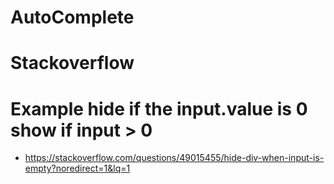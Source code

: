 # AutoComplete

# Stackoverflow
 # Example hide if the input.value is 0 show if input > 0

* https://stackoverflow.com/questions/49015455/hide-div-when-input-is-empty?noredirect=1&lq=1
